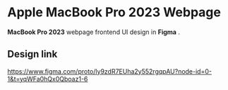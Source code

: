 # Apple MacBook Pro 2023 Webpage


**MacBook Pro 2023** webpage frontend UI design in **Figma** .


## Design link
https://www.figma.com/proto/ly9zdR7EUha2y552rgqpAU?node-id=0-1&t=yqWFa0hQx0Qboaz1-6
